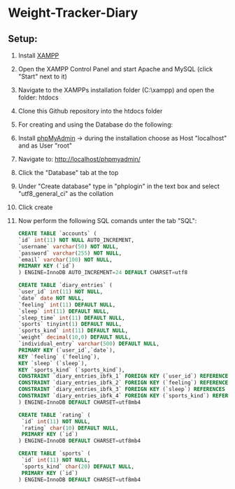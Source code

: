 # Weight-Tracker-Diary

## Setup:
1. Install [XAMPP](https://www.apachefriends.org/de/index.html)
2. Open the XAMPP Control Panel and start Apache and MySQL (click "Start" next to it)
3. Navigate to the XAMPPs installation folder (C:\xampp) and open the folder: htdocs
4. Clone this Github repository into the htdocs folder
5. For creating and using the Database do the following:
  1. Install [phpMyAdmin](https://www.phpmyadmin.net/) -> during the installation choose as Host "localhost" and as User "root"
  2. Navigate to: [http://localhost/phpmyadmin/](http://localhost/phpmyadmin/)
  3. Click the "Database" tab at the top
  4. Under "Create database" type in "phplogin" in the text box and select "utf8_general_ci" as the collation
  5. Click create
  6. Now perform the following SQL comands unter the tab "SQL":
  
       ```SQL
       CREATE TABLE `accounts` (
       `id` int(11) NOT NULL AUTO_INCREMENT,
       `username` varchar(50) NOT NULL,
       `password` varchar(255) NOT NULL,
       `email` varchar(100) NOT NULL,
       PRIMARY KEY (`id`)
       ) ENGINE=InnoDB AUTO_INCREMENT=24 DEFAULT CHARSET=utf8
       ``` 
       
       ```SQL
       CREATE TABLE `diary_entries` (
       `user_id` int(11) NOT NULL,
       `date` date NOT NULL,
       `feeling` int(11) DEFAULT NULL,
       `sleep` int(11) DEFAULT NULL,
       `sleep_time` int(11) DEFAULT NULL,
       `sports` tinyint(1) DEFAULT NULL,
       `sports_kind` int(11) DEFAULT NULL,
       `weight` decimal(10,0) DEFAULT NULL,
       `individual_entry` varchar(500) DEFAULT NULL,
       PRIMARY KEY (`user_id`,`date`),
       KEY `feeling` (`feeling`),
       KEY `sleep` (`sleep`),
       KEY `sports_kind` (`sports_kind`),
       CONSTRAINT `diary_entries_ibfk_1` FOREIGN KEY (`user_id`) REFERENCES `accounts` (`id`) ON DELETE CASCADE ON UPDATE CASCADE,
       CONSTRAINT `diary_entries_ibfk_2` FOREIGN KEY (`feeling`) REFERENCES `rating` (`id`) ON DELETE CASCADE ON UPDATE CASCADE,
       CONSTRAINT `diary_entries_ibfk_3` FOREIGN KEY (`sleep`) REFERENCES `rating` (`id`) ON DELETE CASCADE ON UPDATE CASCADE,
       CONSTRAINT `diary_entries_ibfk_4` FOREIGN KEY (`sports_kind`) REFERENCES `sports` (`id`) ON DELETE CASCADE ON UPDATE CASCADE
       ) ENGINE=InnoDB DEFAULT CHARSET=utf8mb4
      ``` 
      
      ```SQL
      CREATE TABLE `rating` (
       `id` int(11) NOT NULL,
       `rating` char(10) DEFAULT NULL,
       PRIMARY KEY (`id`)
      ) ENGINE=InnoDB DEFAULT CHARSET=utf8mb4
      ```
      
      ```SQL    	
      CREATE TABLE `sports` (
       `id` int(11) NOT NULL,
       `sports_kind` char(20) DEFAULT NULL,
       PRIMARY KEY (`id`)
      ) ENGINE=InnoDB DEFAULT CHARSET=utf8mb4
      ``` 

    


